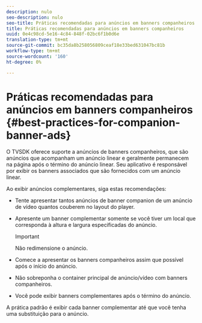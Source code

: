 ```yaml
---
description: nulo
seo-description: nulo
seo-title: Práticas recomendadas para anúncios em banners companheiros
title: Práticas recomendadas para anúncios em banners companheiros
uuid: 0e4c98cd-5e16-4c84-848f-02bc6f1b0d6e
translation-type: tm+mt
source-git-commit: bc35da8b258056809ceaf18e33bed631047bc81b
workflow-type: tm+mt
source-wordcount: '160'
ht-degree: 0%

---
```



# Práticas recomendadas para anúncios em banners companheiros {#best-practices-for-companion-banner-ads}

O TVSDK oferece suporte a anúncios de banners companheiros, que são anúncios que acompanham um anúncio linear e geralmente permanecem na página após o término do anúncio linear. Seu aplicativo é responsável por exibir os banners associados que são fornecidos com um anúncio linear.

Ao exibir anúncios complementares, siga estas recomendações:

* Tente apresentar tantos anúncios de banner companion de um anúncio de vídeo quantos couberem no layout do player.
* Apresente um banner complementar somente se você tiver um local que corresponda à altura e largura especificadas do anúncio.

   >[!IMPORTANT]
   >
   >Não redimensione o anúncio.

* Comece a apresentar os banners companheiros assim que possível após o início do anúncio.
* Não sobreponha o container principal de anúncio/vídeo com banners companheiros.
* Você pode exibir banners complementares após o término do anúncio.

A prática padrão é exibir cada banner complementar até que você tenha uma substituição para o anúncio.